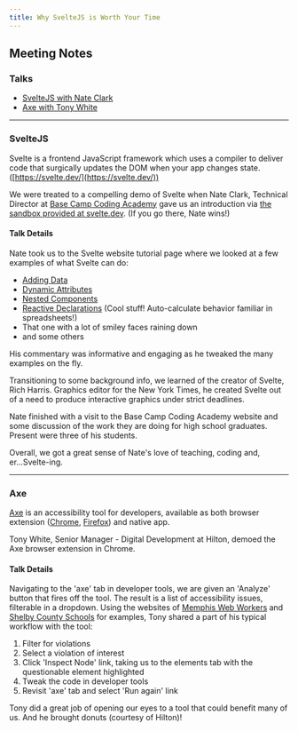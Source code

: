 ```yaml
---
title: Why SvelteJS is Worth Your Time
---
```


## Meeting Notes

### Talks
- [SvelteJS with Nate Clark](#SvelteJS)
- [Axe with Tony White](#Axe)

---

### <a name='SvelteJS'></a>SvelteJS

Svelte is a frontend JavaScript framework which uses a compiler to deliver code that surgically updates the DOM when your app changes state. ([https://svelte.dev/](https://svelte.dev/))

We were treated to a compelling demo of Svelte when Nate Clark, Technical Director at [Base Camp Coding Academy](https://basecampcodingacademy.org/) gave us an introduction via [the sandbox provided at svelte.dev](https://svelte.dev/tutorial/basics). (If you go there, Nate wins!)

#### Talk Details

Nate took us to the Svelte website tutorial page where we looked at a few examples of what Svelte can do:
- [Adding Data](https://svelte.dev/tutorial/adding-data)
- [Dynamic Attributes](https://svelte.dev/tutorial/dynamic-attributes)
- [Nested Components](https://svelte.dev/tutorial/nested-components)
- [Reactive Declarations](https://svelte.dev/tutorial/reactive-declarations) (Cool stuff! Auto-calculate behavior familiar in spreadsheets!)
- That one with a lot of smiley faces raining down
- and some others

His commentary was informative and engaging as he tweaked the many examples on the fly.

Transitioning to some background info, we learned of the creator of Svelte, Rich Harris. Graphics editor for the New York Times, he created Svelte out of a need to produce interactive graphics under strict deadlines.

Nate finished with a visit to the Base Camp Coding Academy website and some discussion of the work they are doing for high school graduates. Present were three of his students.

Overall, we got a great sense of Nate's love of teaching, coding and, er...Svelte-ing.

---

### <a name='Axe'></a>Axe

[Axe](https://www.deque.com/axe/) is an accessibility tool for developers, available as both browser extension ([Chrome](https://chrome.google.com/webstore/detail/axe/lhdoppojpmngadmnindnejefpokejbdd?hl=en-US), [Firefox](https://addons.mozilla.org/en-US/firefox/addon/axe-devtools/)) and native app.

Tony White, Senior Manager - Digital Development at Hilton, demoed the Axe browser extension in Chrome.

#### Talk Details

Navigating to the 'axe' tab in developer tools, we are given an 'Analyze' button that fires off the tool. The result is a list of accessibility issues, filterable in a dropdown. Using the websites of [Memphis Web Workers](http://memphiswebworkers.com/) and [Shelby County Schools](http://www.scsk12.org/) for examples, Tony shared a part of his typical workflow with the tool:
1. Filter for violations
1. Select a violation of interest
1. Click 'Inspect Node' link, taking us to the elements tab with the questionable element highlighted
1. Tweak the code in developer tools
1. Revisit 'axe' tab and select 'Run again' link

Tony did a great job of opening our eyes to a tool that could benefit many of us. And he brought donuts (courtesy of Hilton)!